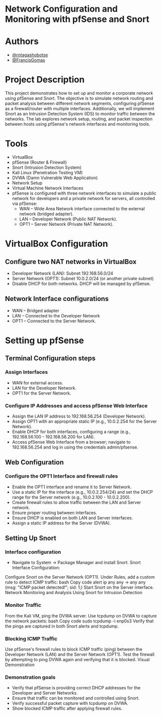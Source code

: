 # Network Configuration and Monitoring with pfSense and Snort

# Authors
- [@rntagashobotse](https://www.github.com/RNtag12)
- [@FrancisGomas](https://www.github.com/francisgomas)

# Project Description
This project demonstrates how to set up and monitor a corporate network using pfSense and Snort. The objective is to simulate network routing and packet analysis between different network segments, configuring pfSense as a firewall/router with multiple interfaces. Additionally, we will implement Snort as an Intrusion Detection System (IDS) to monitor traffic between the networks. The lab explores network setup, routing, and packet inspection between hosts using pfSense's network interfaces and monitoring tools.

# Tools
- VirtualBox
- pfSense (Router & Firewall)
- Snort (Intrusion Detection System)
- Kali Linux (Penetration Testing VM)
- DVWA (Damn Vulnerable Web Application)
- Network Setup
- Virtual Machine Network Interfaces
- pfSense is configured with three network interfaces to simulate a public network for developers and a private network for servers, all controlled via pfSense:
    - WAN – Wide Area Network interface connected to the external network (bridged adapter).
    - LAN – Developer Network (Public NAT Network).
    - OPT1 – Server Network (Private NAT Network).
      
# VirtualBox Configuration
## Configure two NAT networks in VirtualBox
- Developer Network (LAN): Subnet 192.168.56.0/24
- Server Network (OPT1): Subnet 10.0.2.0/24 (or another private subnet)
- Disable DHCP for both networks. DHCP will be managed by pfSense.

## Network Interface configurations
- WAN – Bridged adapter
- LAN – Connected to the Developer Network
- OPT1 – Connected to the Server Network.

# Setting up pfSense
## Terminal Configuration steps
### Assign Interfaces
- WAN for external access.
- LAN for the Developer Network.
- OPT1 for the Server Network.
### Configure IP Addresses and access pfSense Web Interface
- Assign the LAN IP address to 192.168.56.254 (Developer Network).
- Assign OPT1 with an appropriate static IP (e.g., 10.0.2.254 for the Server Network).
- Enable DHCP for both interfaces, configuring a range (e.g., 192.168.56.100 - 192.168.56.200 for LAN).
- Access pfSense Web Interface from a browser; navigate to 192.168.56.254 and log in using the credentials admin/pfsense.

## Web Configuration
### Configure the OPT1 Interface and firewall rules
- Enable the OPT1 interface and rename it to Server Network.
- Use a static IP for the interface (e.g., 10.0.2.254/24) and set the DHCP range for the Server network (e.g., 10.0.2.100 - 10.0.2.200).
- Create firewall rules to allow traffic between the LAN and Server network.
- Ensure proper routing between interfaces.
- Ensure DHCP is enabled on both LAN and Server interfaces.
- Assign a static IP address for the Server (DVWA).
  
## Setting Up Snort

### Interface configuration
- Navigate to System -> Package Manager and install Snort.
Snort Interface Configuration:

Configure Snort on the Server Network (OPT1).
Under Rules, add a custom rule to detect ICMP traffic:
bash
Copy code
alert ip any any -> any any (msg: "ICMP packet detected!"; sid: 1;)
Start Snort on the Server interface.
Network Monitoring and Analysis
Using Snort for Intrusion Detection

### Monitor Traffic

From the Kali VM, ping the DVWA server.
Use tcpdump on DVWA to capture the network packets:
bash
Copy code
sudo tcpdump -i enp0s3
Verify that the pings are captured in both Snort alerts and tcpdump.
### Blocking ICMP Traffic

Use pfSense's firewall rules to block ICMP traffic (ping) between the Developer Network (LAN) and the Server Network (OPT1).
Test the firewall by attempting to ping DVWA again and verifying that it is blocked.
Visual Demonstration
### Demonstration goals
- Verify that pfSense is providing correct DHCP addresses for the Developer and Server Networks.
- Ensure that traffic can be monitored and controlled using Snort.
- Verify successful packet capture with tcpdump on DVWA.
- Show blocked ICMP traffic after applying firewall rules.
  
